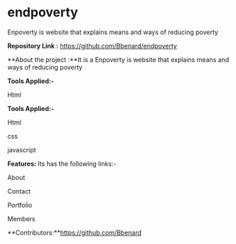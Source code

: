 # endpoverty
 Enpoverty is website that explains means and ways of reducing poverty
 
**Repository Link :** https://github.com/Bbenard/endpoverty

**About the project :**It is a Enpoverty is website that explains means and ways of reducing poverty 

**Tools Applied:-**

Html   


**Tools Applied:-**

Html

css 

javascript

**Features:** Its has the following links:-

About

Contact

Portfolio

Members

**Contributors:**https://github.com/Bbenard






